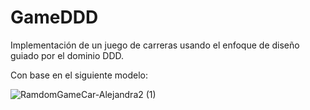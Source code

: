 # GameDDD
Implementación de un juego de carreras usando el enfoque de diseño guiado por el dominio DDD.

Con base en el siguiente modelo:

![RamdomGameCar-Alejandra2 (1)](https://user-images.githubusercontent.com/58190520/98257579-db78c500-1f4d-11eb-88c6-031918a45c3c.png)